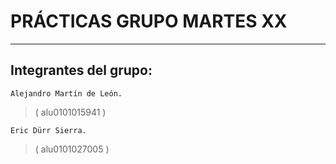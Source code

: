 # PRÁCTICAS GRUPO MARTES XX
***

## Integrantes del grupo:

    Alejandro Martín de León.
>   ( alu0101015941 )
    
    Eric Dürr Sierra.
>   ( alu0101027005 )